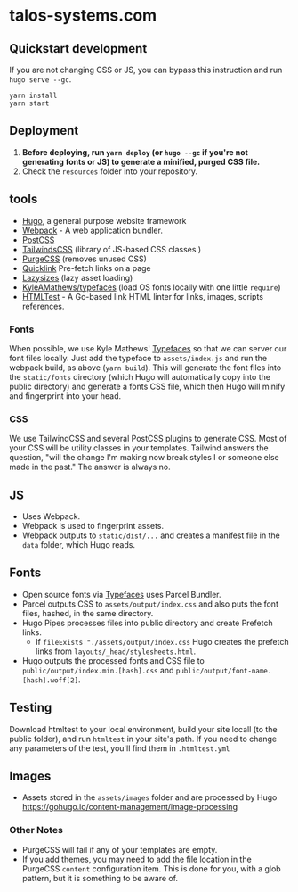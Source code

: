# talos-systems.com


## Quickstart development

If you are not changing CSS or JS, you can bypass this instruction and run `hugo serve --gc`.

`yarn install`  
`yarn start`

## Deployment

1. **Before deploying, run `yarn deploy` (or `hugo --gc` if you're not generating fonts or JS) to generate a minified, purged CSS file.**
2. Check the `resources` folder into your repository.


## tools

- [Hugo](http://gohugo.io/), a general purpose website framework
- [Webpack](https://webpack.js.org) - A web application bundler.
- [PostCSS](https://postcss.org/)
- [TailwindsCSS](https://tailwindcss.com/) (library of JS-based CSS classes )
- [PurgeCSS](https://www.purgecss.com/) (removes unused CSS)
- [Quicklink](https://github.com/GoogleChromeLabs/quicklink/) Pre-fetch links on a page
- [Lazysizes](https://github.com/aFarkas/lazysizes) (lazy asset loading)
- [KyleAMathews/typefaces](https://github.com/KyleAMathews/typefaces) (load OS fonts locally with one little `require`)
- [HTMLTest](https://github.com/wjdp/htmltest) - A Go-based link HTML linter for links, images, scripts references.



### Fonts

When possible, we use Kyle Mathews' [Typefaces](https://github.com/KyleAMathews/typefaces) so that we can server our font files locally. Just add the typeface to `assets/index.js` and run the webpack build, as above (`yarn build`). This will generate the font files into the `static/fonts` directory (which Hugo will automatically copy into the public directory) and generate a fonts CSS file, which then Hugo will minify and fingerprint into your head.

### CSS

We use TailwindCSS and several PostCSS plugins to generate CSS. Most of your CSS will be utility classes in your templates. Tailwind answers the question, "will the change I'm making now break styles I or someone else made in the past." The answer is always no.

## JS

- Uses Webpack.
- Webpack is used to fingerprint assets.
- Webpack outputs to `static/dist/...` and creates a manifest file in the `data` folder, which Hugo reads.


## Fonts

- Open source fonts via [Typefaces](https://github.com/KyleAMathews/typefaces) uses Parcel Bundler.
- Parcel outputs CSS to `assets/output/index.css` and also puts the font files, hashed, in the same directory.
- Hugo Pipes processes files into public directory and create Prefetch links.
  - If `fileExists "./assets/output/index.css` Hugo creates the prefetch links from `layouts/_head/stylesheets.html`.
- Hugo outputs the processed fonts and CSS file to `public/output/index.min.[hash].css` and `public/output/font-name.[hash].woff[2]`.


## Testing

Download htmltest to your local environment, build your site locall (to the public folder), and run `htmltest` in your site's path. If you need to change any parameters of the test, you'll find them in `.htmltest.yml`


## Images

- Assets stored in the `assets/images` folder and are processed by Hugo https://gohugo.io/content-management/image-processing

### Other Notes

- PurgeCSS will fail if any of your templates are empty.
- If you add themes, you may need to add the file location in the PurgeCSS `content` configuration item. This is done for you, with a glob pattern, but it is something to be aware of.

